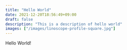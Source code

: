 ```yaml
---
title: "Hello World"
date: 2021-12-20T18:56:49+09:00
draft: false
description: "This is a description of hello world"
images: ["/images/linoscope-profile-square.jpg"]
---
```


Hello World!
